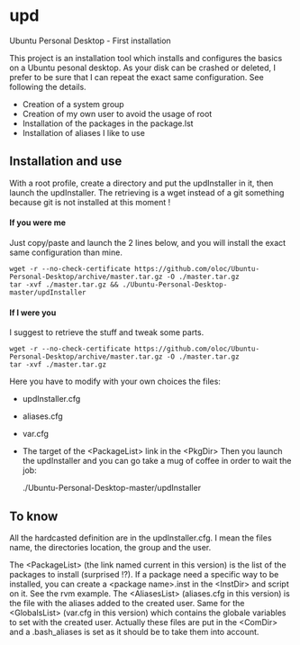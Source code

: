 upd
===

Ubuntu Personal Desktop - First installation

This project is an installation tool which installs and configures the basics on a Ubuntu pesonal desktop. As your disk can be crashed or deleted, I prefer to be sure that I can repeat the exact same configuration. See following the details.
* Creation of a system group
* Creation of my own user to avoid the usage of root
* Installation of the packages in the package.lst
* Installation of aliases I like to use

## Installation and use
With a root profile, create a directory and put the updInstaller in it, then launch the updInstaller.
The retrieving is a wget instead of a git something because git is not installed at this moment !

#### If you were me
Just copy/paste and launch the 2 lines below, and you will install the exact same configuration than mine.

    wget -r --no-check-certificate https://github.com/oloc/Ubuntu-Personal-Desktop/archive/master.tar.gz -O ./master.tar.gz 
    tar -xvf ./master.tar.gz && ./Ubuntu-Personal-Desktop-master/updInstaller

#### If I were you
I suggest to retrieve the stuff and tweak some parts.

    wget -r --no-check-certificate https://github.com/oloc/Ubuntu-Personal-Desktop/archive/master.tar.gz -O ./master.tar.gz 
    tar -xvf ./master.tar.gz

Here you have to modify with your own choices the files:
* updInstaller.cfg 
* aliases.cfg
* var.cfg
* The target of the \<PackageList\> link in the \<PkgDir\>
Then you launch the updInstaller and you can go take a mug of coffee in order to wait the job:

     ./Ubuntu-Personal-Desktop-master/updInstaller

## To know
All the hardcasted definition are in the updInstaller.cfg. I mean the files name, the directories location, the group and the user.

The \<PackageList\> (the link named current in this version) is the list of the packages to install (surprised !?). If a package need a specific way to be installed, you can create a \<package name\>.inst in the \<InstDir\> and script on it. See the rvm example.
The \<AliasesList\> (aliases.cfg in this version) is the file with the aliases added to the created user. Same for the \<GlobalsList\> (var.cfg in this version) which contains the globale variables to set with the created user. Actually these files are put in the \<ComDir\> and a .bash_aliases is set as it should be to take them into account.




